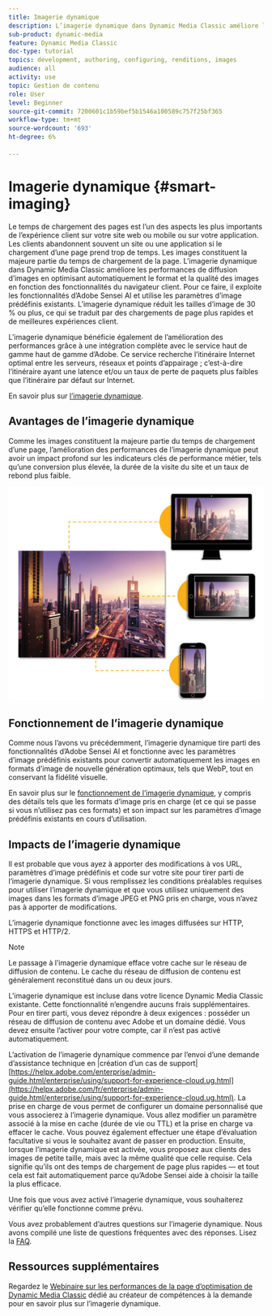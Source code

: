 ```yaml
---
title: Imagerie dynamique
description: L’imagerie dynamique dans Dynamic Media Classic améliore les performances de diffusion d’images en optimisant automatiquement le format et la qualité des images en fonction des fonctionnalités du navigateur client. Pour ce faire, il exploite les fonctionnalités d’Adobe Sensei AI et utilise les paramètres d’image prédéfinis existants. Découvrez l’imagerie dynamique et comment l’utiliser pour offrir de meilleures expériences client grâce à des chargements de page plus rapides.
sub-product: dynamic-media
feature: Dynamic Media Classic
doc-type: tutorial
topics: development, authoring, configuring, renditions, images
audience: all
activity: use
topic: Gestion de contenu
role: User
level: Beginner
source-git-commit: 7200601c1b59bef5b1546a100589c757f25bf365
workflow-type: tm+mt
source-wordcount: '693'
ht-degree: 6%

---
```



# Imagerie dynamique {#smart-imaging}

Le temps de chargement des pages est l’un des aspects les plus importants de l’expérience client sur votre site web ou mobile ou sur votre application. Les clients abandonnent souvent un site ou une application si le chargement d’une page prend trop de temps. Les images constituent la majeure partie du temps de chargement de la page. L’imagerie dynamique dans Dynamic Media Classic améliore les performances de diffusion d’images en optimisant automatiquement le format et la qualité des images en fonction des fonctionnalités du navigateur client. Pour ce faire, il exploite les fonctionnalités d’Adobe Sensei AI et utilise les paramètres d’image prédéfinis existants. L’imagerie dynamique réduit les tailles d’image de 30 % ou plus, ce qui se traduit par des chargements de page plus rapides et de meilleures expériences client.

L’imagerie dynamique bénéficie également de l’amélioration des performances grâce à une intégration complète avec le service haut de gamme haut de gamme d’Adobe. Ce service recherche l’itinéraire Internet optimal entre les serveurs, réseaux et points d’appairage ; c’est-à-dire l’itinéraire ayant une latence et/ou un taux de perte de paquets plus faibles que l’itinéraire par défaut sur Internet.

En savoir plus sur [l’imagerie dynamique](https://experienceleague.adobe.com/docs/experience-manager-64/assets/dynamic/imaging-faq.html).

## Avantages de l’imagerie dynamique

Comme les images constituent la majeure partie du temps de chargement d’une page, l’amélioration des performances de l’imagerie dynamique peut avoir un impact profond sur les indicateurs clés de performance métier, tels qu’une conversion plus élevée, la durée de la visite du site et un taux de rebond plus faible.

![image](assets/smart-imaging/smart-imaging-1.png)

## Fonctionnement de l’imagerie dynamique

Comme nous l’avons vu précédemment, l’imagerie dynamique tire parti des fonctionnalités d’Adobe Sensei AI et fonctionne avec les paramètres d’image prédéfinis existants pour convertir automatiquement les images en formats d’image de nouvelle génération optimaux, tels que WebP, tout en conservant la fidélité visuelle.

En savoir plus sur le [fonctionnement de l’imagerie dynamique](https://experienceleague.adobe.com/docs/experience-manager-64/assets/dynamic/imaging-faq.html#how-does-smart-imaging-work), y compris des détails tels que les formats d’image pris en charge (et ce qui se passe si vous n’utilisez pas ces formats) et son impact sur les paramètres d’image prédéfinis existants en cours d’utilisation.

## Impacts de l’imagerie dynamique

Il est probable que vous ayez à apporter des modifications à vos URL, paramètres d’image prédéfinis et code sur votre site pour tirer parti de l’imagerie dynamique. Si vous remplissez les conditions préalables requises pour utiliser l’imagerie dynamique et que vous utilisez uniquement des images dans les formats d’image JPEG et PNG pris en charge, vous n’avez pas à apporter de modifications.

L’imagerie dynamique fonctionne avec les images diffusées sur HTTP, HTTPS et HTTP/2.

>[!NOTE]
>
>Le passage à l’imagerie dynamique efface votre cache sur le réseau de diffusion de contenu. Le cache du réseau de diffusion de contenu est généralement reconstitué dans un ou deux jours.

L’imagerie dynamique est incluse dans votre licence Dynamic Media Classic existante. Cette fonctionnalité n’engendre aucuns frais supplémentaires. Pour en tirer parti, vous devez répondre à deux exigences : posséder un réseau de diffusion de contenu avec Adobe et un domaine dédié. Vous devez ensuite l’activer pour votre compte, car il n’est pas activé automatiquement.

L’activation de l’imagerie dynamique commence par l’envoi d’une demande d’assistance technique en |création d’un cas de support| [https://helpx.adobe.com/enterprise/admin-guide.html/enterprise/using/support-for-experience-cloud.ug.html](https://helpx.adobe.com/fr/enterprise/admin-guide.html/enterprise/using/support-for-experience-cloud.ug.html). La prise en charge de vous permet de configurer un domaine personnalisé que vous associerez à l’imagerie dynamique. Vous allez modifier un paramètre associé à la mise en cache (durée de vie ou TTL) et la prise en charge va effacer le cache. Vous pouvez également effectuer une étape d’évaluation facultative si vous le souhaitez avant de passer en production. Ensuite, lorsque l’imagerie dynamique est activée, vous proposez aux clients des images de petite taille, mais avec la même qualité que celle requise. Cela signifie qu’ils ont des temps de chargement de page plus rapides — et tout cela est fait automatiquement parce qu’Adobe Sensei aide à choisir la taille la plus efficace.

Une fois que vous avez activé l’imagerie dynamique, vous souhaiterez vérifier qu’elle fonctionne comme prévu.

Vous avez probablement d’autres questions sur l’imagerie dynamique. Nous avons compilé une liste de questions fréquentes avec des réponses. Lisez la [FAQ](https://experienceleague.adobe.com/docs/experience-manager-64/assets/dynamic/imaging-faq.html).

## Ressources supplémentaires

Regardez le [Webinaire sur les performances de la page d’optimisation de Dynamic Media Classic](https://seminars.adobeconnect.com/pzc1gw0cihpv) dédié au créateur de compétences à la demande pour en savoir plus sur l’imagerie dynamique.
